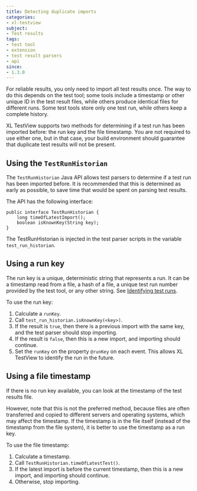 ```yaml
---
title: Detecting duplicate imports
categories:
- xl-testview
subject:
- Test results
tags:
- test tool
- extension
- test result parsers
- api
since:
- 1.3.0
---
```


For reliable results, you only need to import all test results once. The way to do this depends on the test tool; some tools include a timestamp or other unique ID in the test result files, while others produce identical files for different runs. Some test tools store only one test run, while others keep a complete history.

XL TestView supports two methods for determining if a test run has been imported before: the run key and the file timestamp. You are not required to use either one, but in that case, your build environment should guarantee that duplicate test results will not be present.

## Using the `TestRunHistorian`

The `TestRunHistorian` Java API allows test parsers to determine if a test run has been imported before. It is recommended that this is determined as early as possible, to save time that would be spent on parsing test results.

The API has the following interface:

	public interface TestRunHistorian {
	    long timeOfLatestImport();
	    boolean isKnownKey(String key);
	}

The TestRunHistorian is injected in the test parser scripts in the variable `test_run_historian`.

## Using a run key

The run key is a unique, deterministic string that represents a run. It can be a timestamp read from a file, a hash of a file, a unique test run number provided by the test tool, or any other string. See [Identifying test runs](/xl-testview/concept/identifying-test-runs.html).

To use the run key:

1. Calculate a `runKey`.
2. Call `test_run_historian.isKnownKey(<key>)`.
3. If the result is `true`, then there is a previous import with the same key, and the test parser should stop importing.
4. If the result is `false`, then this is a new import, and importing should continue.
5. Set the `runKey` on the property `@runKey` on each event. This allows XL TestView to identify the run in the future.

## Using a file timestamp

If there is no run key available, you can look at the timestamp of the test results file.

However, note that this is not the preferred method, because files are often transferred and copied to different servers and operating systems, which may affect the timestamp. If the timestamp is in the file itself (instead of the timestamp from the file system), it is better to use the timestamp as a run key.

To use the file timestamp:

1. Calculate a timestamp.
2. Call `TestRunHistorian.timeOfLatestTest()`.
3. If the latest import is before the current timestamp, then this is a new import, and importing should continue.
4. Otherwise, stop importing.
